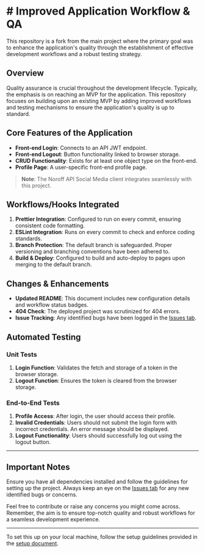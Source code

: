 # # Improved Application Workflow & QA

This repository is a fork from the main project where the primary goal was to enhance the application's quality through the establishment of effective development workflows and a robust testing strategy.

## Overview

Quality assurance is crucial throughout the development lifecycle. Typically, the emphasis is on reaching an MVP for the application. This repository focuses on building upon an existing MVP by adding improved workflows and testing mechanisms to ensure the application's quality is up to standard.

## Core Features of the Application

- **Front-end Login**: Connects to an API JWT endpoint.
- **Front-end Logout**: Button functionality linked to browser storage.
- **CRUD Functionality**: Exists for at least one object type on the front-end.
- **Profile Page**: A user-specific front-end profile page.

> **Note**: The Noroff API Social Media client integrates seamlessly with this project.

## Workflows/Hooks Integrated

1. **Prettier Integration**: Configured to run on every commit, ensuring consistent code formatting.
2. **ESLint Integration**: Runs on every commit to check and enforce coding standards.
3. **Branch Protection**: The default branch is safeguarded. Proper versioning and branching conventions have been adhered to.
4. **Build & Deploy**: Configured to build and auto-deploy to pages upon merging to the default branch.

## Changes & Enhancements

- **Updated README**: This document includes new configuration details and workflow status badges.
- **404 Check**: The deployed project was scrutinized for 404 errors.
- **Issue Tracking**: Any identified bugs have been logged in the [Issues tab](./issues).

## Automated Testing

### Unit Tests

1. **Login Function**: Validates the fetch and storage of a token in the browser storage.
2. **Logout Function**: Ensures the token is cleared from the browser storage.

### End-to-End Tests

1. **Profile Access**: After login, the user should access their profile.
2. **Invalid Credentials**: Users should not submit the login form with incorrect credentials. An error message should be displayed.
3. **Logout Functionality**: Users should successfully log out using the logout button.

---

## Important Notes

Ensure you have all dependencies installed and follow the guidelines for setting up the project. Always keep an eye on the [Issues tab](./issues) for any new identified bugs or concerns.

Feel free to contribute or raise any concerns you might come across. Remember, the aim is to ensure top-notch quality and robust workflows for a seamless development experience.

---

To set this up on your local machine, follow the setup guidelines provided in the [setup document](./SETUP.md).
